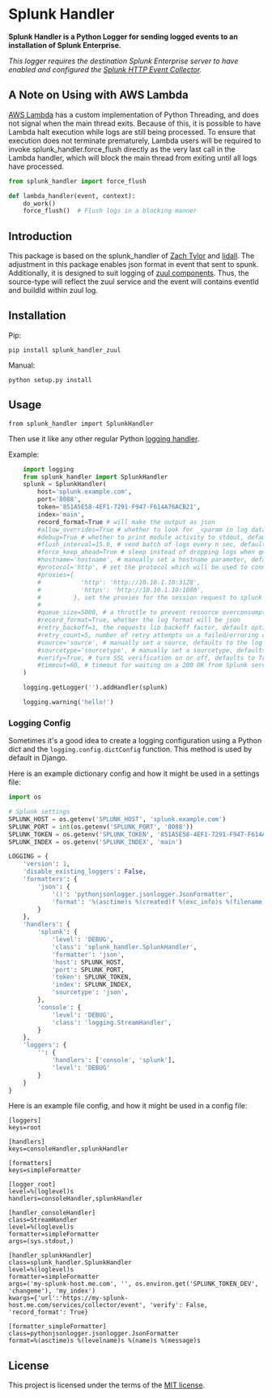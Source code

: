 # Splunk Handler

**Splunk Handler is a Python Logger for sending logged events to an installation of Splunk Enterprise.**

*This logger requires the destination Splunk Enterprise server to have enabled and configured the [Splunk HTTP Event Collector](http://dev.splunk.com/view/event-collector/SP-CAAAE6M).*

## A Note on Using with AWS Lambda

[AWS Lambda](https://aws.amazon.com/lambda/) has a custom implementation of Python Threading, and does not signal when the main thread exits. Because of this, it is possible to have Lambda halt execution while logs are still being processed. To ensure that execution does not terminate prematurely, Lambda users will be required to invoke splunk_handler.force_flush directly as the very last call in the Lambda handler, which will block the main thread from exiting until all logs have processed.
~~~python
from splunk_handler import force_flush

def lambda_handler(event, context):
    do_work()
    force_flush()  # Flush logs in a blocking manner
~~~

## Introduction

This package is based on the splunk_handler of [Zach Tylor](https://github.com/zach-taylor/splunk_handler) and [lidall](https://github.com/lidall/splunk_handler).
The adjustment in this package enables json format in event that sent to spunk. Additionally, it is designed to
suit logging of [zuul components](https://zuul-ci.org/docs/zuul/discussion/components.html). Thus, the source-type
will reflect the zuul service and the event will contains eventId and buildId within zuul log.

## Installation

Pip:

    pip install splunk_handler_zuul

Manual:

    python setup.py install

## Usage

    from splunk_handler import SplunkHandler

Then use it like any other regular Python [logging handler](https://docs.python.org/2/howto/logging.html#handlers).

Example:

~~~python
    import logging
    from splunk_handler import SplunkHandler
    splunk = SplunkHandler(
        host='splunk.example.com',
        port='8088',
        token='851A5E58-4EF1-7291-F947-F614A76ACB21',
        index='main',
        record_format=True # will make the output as json
        #allow_overrides=True # whether to look for _<param in log data (ex: _index)
        #debug=True # whether to print module activity to stdout, defaults to False
        #flush_interval=15.0, # send batch of logs every n sec, defaults to 15.0, set '0' to block thread & send immediately
        #force_keep_ahead=True # sleep instead of dropping logs when queue fills
        #hostname='hostname', # manually set a hostname parameter, defaults to socket.gethostname()
        #protocol='http', # set the protocol which will be used to connect to the splunk host
        #proxies={
        #           'http': 'http://10.10.1.10:3128',
        #           'https': 'http://10.10.1.10:1080',
        #         }, set the proxies for the session request to splunk host
        #
        #queue_size=5000, # a throttle to prevent resource overconsumption, defaults to 5000, set to 0 for no max
        #record_format=True, whether the log format will be json
        #retry_backoff=1, the requests lib backoff factor, default options will retry for 1 min, defaults to 2.0
        #retry_count=5, number of retry attempts on a failed/erroring connection, defaults to 5
        #source='source', # manually set a source, defaults to the log record.pathname
        #sourcetype='sourcetype', # manually set a sourcetype, defaults to 'text'
        #verify=True, # turn SSL verification on or off, defaults to True
        #timeout=60, # timeout for waiting on a 200 OK from Splunk server, defaults to 60s
    )

    logging.getLogger('').addHandler(splunk)

    logging.warning('hello!')
~~~

### Logging Config

Sometimes it's a good idea to create a logging configuration using a Python dict
and the `logging.config.dictConfig` function. This method is used by default in Django.

Here is an example dictionary config and how it might be used in a settings file:

~~~python
import os

# Splunk settings
SPLUNK_HOST = os.getenv('SPLUNK_HOST', 'splunk.example.com')
SPLUNK_PORT = int(os.getenv('SPLUNK_PORT', '8088'))
SPLUNK_TOKEN = os.getenv('SPLUNK_TOKEN', '851A5E58-4EF1-7291-F947-F614A76ACB21')
SPLUNK_INDEX = os.getenv('SPLUNK_INDEX', 'main')

LOGGING = {
    'version': 1,
    'disable_existing_loggers': False,
    'formatters': {
        'json': {
            '()': 'pythonjsonlogger.jsonlogger.JsonFormatter',
            'format': '%(asctime)s %(created)f %(exc_info)s %(filename)s %(funcName)s %(levelname)s %(levelno)s %(lineno)d %(module)s %(message)s %(pathname)s %(process)s %(processName)s %(relativeCreated)d %(thread)s %(threadName)s'
        }
    },
    'handlers': {
        'splunk': {
            'level': 'DEBUG',
            'class': 'splunk_handler.SplunkHandler',
            'formatter': 'json',
            'host': SPLUNK_HOST,
            'port': SPLUNK_PORT,
            'token': SPLUNK_TOKEN,
            'index': SPLUNK_INDEX,
            'sourcetype': 'json',
        },
        'console': {
            'level': 'DEBUG',
            'class': 'logging.StreamHandler',
        }
    },
    'loggers': {
        '': {
            'handlers': ['console', 'splunk'],
            'level': 'DEBUG'
        }
    }
}
~~~

Here is an example file config, and how it might be used in a config file:

~~~
[loggers]
keys=root

[handlers]
keys=consoleHandler,splunkHandler

[formatters]
keys=simpleFormatter

[logger_root]
level=%(loglevel)s
handlers=consoleHandler,splunkHandler

[handler_consoleHandler]
class=StreamHandler
level=%(loglevel)s
formatter=simpleFormatter
args=(sys.stdout,)

[handler_splunkHandler]
class=splunk_handler.SplunkHandler
level=%(loglevel)s
formatter=simpleFormatter
args=('my-splunk-host.me.com', '', os.environ.get('SPLUNK_TOKEN_DEV', 'changeme'), 'my_index')
kwargs={'url':'https://my-splunk-host.me.com/services/collector/event', 'verify': False, 'record_format': True}

[formatter_simpleFormatter]
class=pythonjsonlogger.jsonlogger.JsonFormatter
format=%(asctime)s %(levelname)s %(name)s %(message)s

~~~

## License

This project is licensed under the terms of the [MIT license](http://opensource.org/licenses/MIT).
